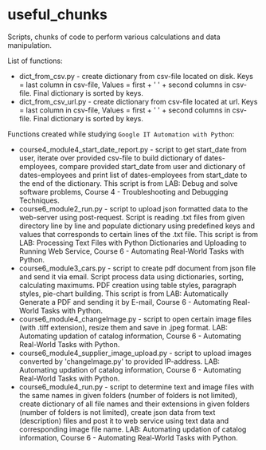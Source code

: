# useful_chunks

Scripts, chunks of code to perform various calculations and data manipulation.

List of functions:
* dict_from_csv.py - create dictionary from csv-file located on disk. Keys = last column in csv-file, Values = first + ' ' + second columns in csv-file. Final dictionary is sorted by keys.
* dict_from_csv_url.py - create dictionary from csv-file located at url. Keys = last column in csv-file, Values = first + ' ' + second columns in csv-file. Final dictionary is sorted by keys.


Functions created while studying `Google IT Automation with Python`:
* course4_module4_start_date_report.py - script to get start_date from user, iterate over provided csv-file to build dictionary of dates-employees, compare provided start_date from user and dictionary of dates-employees and print list of dates-employees from start_date to the end of the dictionary. This script is from LAB: Debug and solve software problems, Course 4 - Troubleshooting and Debugging Techniques.
* course6_module2_run.py - script to upload json formatted data to the web-server using post-request. Script is reading .txt files from given directory line by line and populate dictionary using predefined keys and values that corresponds to certain lines of the .txt file. This script is from LAB: Processing Text Files with Python Dictionaries and Uploading to Running Web Service, Course 6 - Automating Real-World Tasks with Python.
* course6_module3_cars.py - script to create pdf document from json file and send it via email. Script process data using dictionaries, sorting, calculating maximums. PDF creation using table styles, paragraph styles, pie-chart building. This script is from LAB: Automatically Generate a PDF and sending it by E-mail, Course 6 - Automating Real-World Tasks with Python.
* course6_module4_changeImage.py - script to open certain image files (with .tiff extension), resize them and save in .jpeg format. LAB: Automating updation of catalog information, Course 6 - Automating Real-World Tasks with Python.
* course6_module4_supplier_image_upload.py - script to upload images converted by 'changeImage.py' to provided IP-address. LAB: Automating updation of catalog information, Course 6 - Automating Real-World Tasks with Python.
* course6_module4_run.py - script to determine text and image files with the same names in given folders (number of folders is not limited), create dictionary of all file names and their extensions in given folders (number of folders is not limited), create json data from text (description) files and post it to web service using text data and corresponding image file name. LAB: Automating updation of catalog information, Course 6 - Automating Real-World Tasks with Python.
